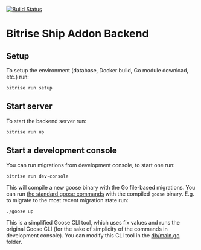 [![Build Status](https://app.bitrise.io/app/dd3a27f65d8c8a5e/status.svg?token=LZLNTOHgYJwYl3TBfvmGsg&branch=master)](https://app.bitrise.io/app/dd3a27f65d8c8a5e)

# Bitrise Ship Addon Backend

## Setup

To setup the environment (database, Docker build, Go module download, etc.) run:

```
bitrise run setup
```

## Start server

To start the backend server run:

```
bitrise run up
```

## Start a development console

You can run migrations from development console, to start one run:

```
bitrise run dev-console
```

This will compile a new goose binary with the Go file-based migrations. You can run [the standard goose commands](https://github.com/pressly/goose) with the compiled `goose` binary. E.g. to migrate to the most recent migration state run:

```
./goose up
```

This is a simplified Goose CLI tool, which uses fix values and runs the original Goose CLI (for the sake of simplicity of the commands in development console). You can modify this CLI tool in the [db/main.go](https://github.com/bitrise-io/addons-ship-backend/tree/master/db/main.go) folder.

